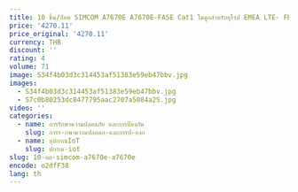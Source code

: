 ```yaml
---
title: 10 ชิ้น/ล็อต SIMCOM A7670E A7670E-FASE Cat1 โมดูลสําหรับยุโรป EMEA LTE- FDD B1/B3/B5/ b7/B8/B20 ใช้งานร่วมกับ SIM7000E SIM7070E
price: '4270.11'
price_original: '4270.11'
currency: THB
discount: ''
rating: 4
volume: 71
image: S34f4b03d3c314453af51383e59eb47bbv.jpg
images:
  - S34f4b03d3c314453af51383e59eb47bbv.jpg
  - S7c0b80253dc8477795aac2707a5084a2S.jpg
video: ''
categories:
  - name: การรักษาความปลอดภัย และการป้องกัน
    slug: การร-กษาความปลอดภ-และการป-องก
  - name: อุปกรณ์IoT
    slug: ปกรณ-iot
slug: 10-อต-simcom-a7670e-a7670e
encode: o2dfF38
lang: th
---
```

  